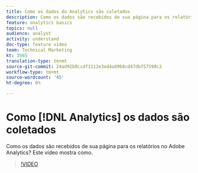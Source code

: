 ```yaml
---
title: Como os dados do Analytics são coletados
description: Como os dados são recebidos de sua página para os relatórios no Adobe Analytics? Este vídeo mostra como.
feature: analytics basics
topics: null
audience: analyst
activity: understand
doc-type: feature video
team: Technical Marketing
kt: 3565
translation-type: tm+mt
source-git-commit: 24ad92b0ccdf1112e3ed4a0968cd47db757598c3
workflow-type: tm+mt
source-wordcount: '45'
ht-degree: 0%

---
```



# Como [!DNL Analytics] os dados são coletados

Como os dados são recebidos de sua página para os relatórios no Adobe Analytics? Este vídeo mostra como.

>[!VIDEO](https://video.tv.adobe.com/v/28768/?quality=12)
